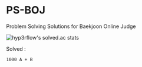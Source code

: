 # PS-BOJ

Problem Solving Solutions for Baekjoon Online Judge

![hyp3rflow's solved.ac stats](https://github-readme-solvedac.hyp3rflow.vercel.app/api/?handle=bln01)

Solved : 

	1000 A + B 
 
